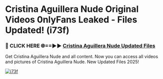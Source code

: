 # Cristina Aguillera Nude Original Videos 0nlyFans Leaked - Files Updated! (i73f)

<h3>🔴 CLICK HERE 🌐==►► <a href="https://tinyurl.com/4mcuefdz" rel="nofollow">Cristina Aguillera Nude Updated Files</a></h3>

Get Cristina Aguillera Nude and all content. Now you can access all videos and pictures of Cristina Aguillera Nude. New Updated Files 2025!

[![i73f](https://i.imgur.com/StAQSOY.gif)](https://tinyurl.com/4mcuefdz)

